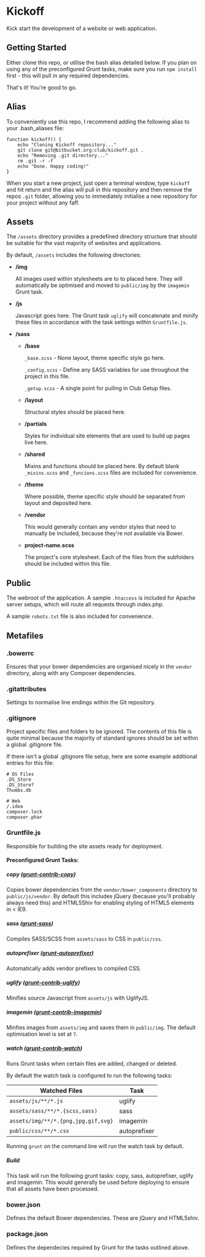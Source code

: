 # Kickoff

Kick start the development of a website or web application.

## Getting Started

Either clone this repo, or utilise the bash alias detailed below. If you plan on using any of the preconfigured Grunt tasks, make sure you run `npm install` first - this will pull in any required dependencies.

That's it! You're good to go.

## Alias

To conveniently use this repo, I recommend adding the following alias to your .bash_aliases file:

```
function kickoff() {
    echo "Cloning Kickoff repository..."
    git clone git@bitbucket.org:club/kickoff.git .
    echo "Removing .git directory..."
    rm .git -r -f
    echo "Done. Happy coding!"
}
```
When you start a new project, just open a terminal window, type `kickoff` and hit return and the alias will pull in this repository and then remove the repos `.git` folder, allowing you to immediately initialise a new repository for your project without any faff.

## Assets

The `/assets` directory provides a predefined directory structure that should be suitable for the vast majority of websites and applications.

By default, `/assets` includes the following directories:

* **/img**
  
  All images used within stylesheets are to to placed here. They will automatically be optimised and moved to `public/img` by the `imagemin` Grunt task.
  
* **/js**

  Javascript goes here. The Grunt task `uglify` will concatenate and minify these files in accordance with the task settings within `Gruntfile.js`.

* **/sass**
  * **/base**
  
    `_base.scss` - None layout, theme specific style go here.
    
    `_config.scss` - Define any SASS variables for use throughout the project in this file.
    
    `_getup.scss` - A single point for pulling in Club Getup files. 
  
  * **/layout**
  
    Structural styles should be placed here.
  
  * **/partials**
  
    Styles for individual site elements that are used to build up pages live here.
  
  * **/shared**
  
    Mixins and functions should be placed here. By default blank `_mixins.scss` and `_funcions.scss` files are included for convenience.
  
  * **/theme**
    
    Where possible, theme specific style should be separated from layout and deposited here.
  
  * **/vendor**
  
    This would generally contain any vendor styles that need to manually be included, because they're not available via Bower.
  
  * **project-name.scss**
  
    The project's core stylesheet. Each of the files from the subfolders should be included within this file.

## Public

The webroot of the application. A sample `.htaccess` is included for Apache server setups, which will route all requests through index.php.

A sample `robots.txt` file is also included for convenience.

## Metafiles

### .bowerrc

Ensures that your bower dependencies are organised nicely in the `vendor` directory, along with any Composer dependencies.

### .gitattributes

Settings to normalise line endings within the Git repository.

### .gitignore

Project specific files and folders to be ignored. The contents of this file is quite minimal because the majority of standard ignores should be set within a global .gitignore file. 

If there isn't a global .gitignore file setup, here are some example additional entries for this file:

	# OS Files
	.DS_Store
	.DS_Store?
	Thumbs.db
	
	# Web
	/.idea
	composer.lock
	composer.phar
	
### Gruntfile.js

Responsible for building the site assets ready for deployment.

#### Preconfigured Grunt Tasks:

##### copy ([grunt-contrib-copy](https://github.com/gruntjs/grunt-contrib-copy))

Copies bower dependencies from the `vendor/bower_components` directory to `public/js/vendor`. By default this includes jQuery (because you'll probably always need this) and HTML5Shiv for enabling styling of HTML5 elements in < IE9.
  
##### sass ([grunt-sass](https://github.com/sindresorhus/grunt-sass))

Compiles SASS/SCSS from `assets/sass` to CSS in `public/css`.

##### autoprefixer ([grunt-autoprefixer](https://github.com/nDmitry/grunt-autoprefixer))

Automatically adds vendor prefixes to compiled CSS.

##### uglify ([grunt-contrib-uglify](https://github.com/gruntjs/grunt-contrib-uglify))

Minifies source Javascript from `assets/js` with UglifyJS.

##### imagemin ([grunt-contrib-imagemin](https://github.com/gruntjs/grunt-contrib-imagemin))

Minfies images from `assets/img` and saves them in `public/img`. The default optimisation level is set at `7`.

##### watch ([grunt-contrib-watch](https://github.com/gruntjs/grunt-contrib-watch))

Runs Grunt tasks when certain files are added, changed or deleted. 

By default the watch task is configured to run the following tasks:

Watched Files                       | Task
----------------------------------- | ------------
`assets/js/**/*.js`                 | uglify
`assets/sass/**/*.{scss,sass)`      | sass
`assets/img/**/*.{png,jpg,gif,svg}` | imagemin
`public/css/**/*.css`               | autoprefixer

Running `grunt` on the command line will run the watch task by default.

##### Build

This task will run the following grunt tasks: copy, sass, autoprefixer, uglify and imagemin. This would generally be used before deploying to ensure that all assets have been processed.

### bower.json

Defines the default Bower dependencies. These are jQuery and HTML5shiv.

### package.json

Defines the dependecies required by Grunt for the tasks outlined above.